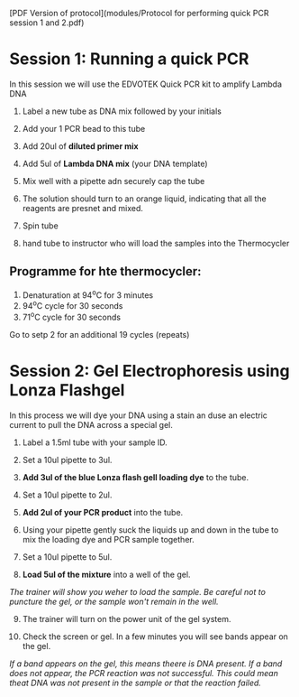 [PDF Version of protocol](modules/Protocol for performing quick PCR  session 1 and 2.pdf)

# Session 1: Running a quick PCR

In this session we will use the EDVOTEK Quick PCR kit to amplify Lambda DNA

1. Label a new tube as DNA mix followed by your initials

2. Add your 1 PCR bead to this tube

3. Add 20ul of **diluted primer mix**

4. Add 5ul of **Lambda DNA mix** (your DNA template)

5. Mix well with a pipette adn securely cap the tube

6. The solution should turn to an orange liquid, indicating that all the reagents are presnet and mixed.

7. Spin tube

8. hand tube to instructor who will load the samples into the Thermocycler

## Programme for hte thermocycler:

1. Denaturation at 94<sup>o</sup>C for 3 minutes
2. 94<sup>o</sup>C cycle for 30 seconds
3. 71<sup>o</sup>C cycle for 30 seconds

Go to setp 2 for an additional 19 cycles (repeats)


# Session 2: Gel Electrophoresis using Lonza Flashgel

In this process we will dye your DNA using a stain an duse an electric current to pull the DNA across a special gel.

1. Label a 1.5ml tube with your sample ID.

2. Set a 10ul pipette to 3ul.

3. **Add 3ul of the blue Lonza flash gell loading dye** to the tube.

4. Set a 10ul pipette to 2ul.

5. **Add 2ul of your PCR product** into the tube.

6. Using your pipette gently suck the liquids up and down in the tube to mix the loading dye and PCR sample together.

7. Set a 10ul pipette to 5ul.

8. **Load 5ul of the mixture** into a well of the gel.

_The trainer will show you weher to load the sample. Be careful not to puncture the gel, or the sample won't remain in the well._

9. The trainer will turn on the power unit of the gel system.

10. Check the screen or gel. In a few minutes you will see bands appear on the gel.

_If a band appears on the gel, this means theere is DNA present. If a band does not appear, the PCR reaction was not successful. This could mean theat DNA was not present in the sample or that the reaction failed._
